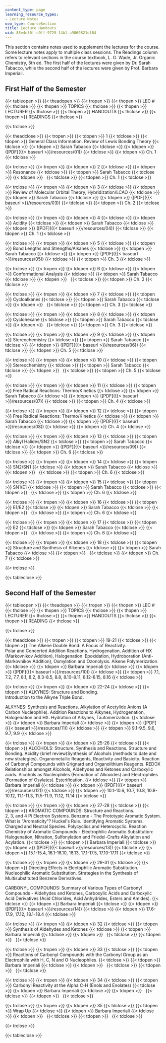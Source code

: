 ```yaml
---
content_type: page
learning_resource_types:
- Lecture Notes
ocw_type: CourseSection
title: Lecture Handouts
uid: 88e4e30f-c9ff-9729-14b1-a9069821df04
---
```


This section contains notes used to supplement the lectures for the course. Some lecture notes apply to multiple class sessions. The Readings column refers to relevant sections in the course textbook, L. G. Wade, Jr. Organic Chemistry, 5th ed. The first half of the lectures were given by Dr. Sarah Tabacco, while the second half of the lectures were given by Prof. Barbara Imperiali.

First Half of the Semester
--------------------------

{{< tableopen >}}
{{< theadopen >}}
{{< tropen >}}
{{< thopen >}}
LEC #
{{< thclose >}}
{{< thopen >}}
TOPICS
{{< thclose >}}
{{< thopen >}}
LECTURER
{{< thclose >}}
{{< thopen >}}
HANDOUTS
{{< thclose >}}
{{< thopen >}}
READINGS
{{< thclose >}}

{{< trclose >}}

{{< theadclose >}}
{{< tropen >}}
{{< tdopen >}}
1
{{< tdclose >}}
{{< tdopen >}}
General Class Information. Review of Lewis Bonding Theory
{{< tdclose >}}
{{< tdopen >}}
Sarah Tabacco
{{< tdclose >}}
{{< tdopen >}}
([PDF]({{< baseurl >}}/resources/01))
{{< tdclose >}}
{{< tdopen >}}
Ch. 1
{{< tdclose >}}

{{< trclose >}}
{{< tropen >}}
{{< tdopen >}}
2
{{< tdclose >}}
{{< tdopen >}}
Resonance
{{< tdclose >}}
{{< tdopen >}}
Sarah Tabacco
{{< tdclose >}}
{{< tdopen >}}
 
{{< tdclose >}}
{{< tdopen >}}
Ch. 1
{{< tdclose >}}

{{< trclose >}}
{{< tropen >}}
{{< tdopen >}}
3
{{< tdclose >}}
{{< tdopen >}}
Review of Molecular Orbital Theory, Hybridization/LCAO
{{< tdclose >}}
{{< tdopen >}}
Sarah Tabacco
{{< tdclose >}}
{{< tdopen >}}
([PDF]({{< baseurl >}}/resources/03))
{{< tdclose >}}
{{< tdopen >}}
Ch. 2
{{< tdclose >}}

{{< trclose >}}
{{< tropen >}}
{{< tdopen >}}
4
{{< tdclose >}}
{{< tdopen >}}
Acidity
{{< tdclose >}}
{{< tdopen >}}
Sarah Tabacco
{{< tdclose >}}
{{< tdopen >}}
([PDF]({{< baseurl >}}/resources/04))
{{< tdclose >}}
{{< tdopen >}}
Ch. 1
{{< tdclose >}}

{{< trclose >}}
{{< tropen >}}
{{< tdopen >}}
5
{{< tdclose >}}
{{< tdopen >}}
Bond Lengths and Strengths/Alkanes
{{< tdclose >}}
{{< tdopen >}}
Sarah Tabacco
{{< tdclose >}}
{{< tdopen >}}
([PDF]({{< baseurl >}}/resources/05))
{{< tdclose >}}
{{< tdopen >}}
Ch. 3
{{< tdclose >}}

{{< trclose >}}
{{< tropen >}}
{{< tdopen >}}
6
{{< tdclose >}}
{{< tdopen >}}
Conformational Analysis
{{< tdclose >}}
{{< tdopen >}}
Sarah Tabacco
{{< tdclose >}}
{{< tdopen >}}
 
{{< tdclose >}}
{{< tdopen >}}
Ch. 3
{{< tdclose >}}

{{< trclose >}}
{{< tropen >}}
{{< tdopen >}}
7
{{< tdclose >}}
{{< tdopen >}}
Cycloalkanes
{{< tdclose >}}
{{< tdopen >}}
Sarah Tabacco
{{< tdclose >}}
{{< tdopen >}}
 
{{< tdclose >}}
{{< tdopen >}}
Ch. 3
{{< tdclose >}}

{{< trclose >}}
{{< tropen >}}
{{< tdopen >}}
8
{{< tdclose >}}
{{< tdopen >}}
Cyclohexane
{{< tdclose >}}
{{< tdopen >}}
Sarah Tabacco
{{< tdclose >}}
{{< tdopen >}}
 
{{< tdclose >}}
{{< tdopen >}}
Ch. 3
{{< tdclose >}}

{{< trclose >}}
{{< tropen >}}
{{< tdopen >}}
9
{{< tdclose >}}
{{< tdopen >}}
Stereochemistry
{{< tdclose >}}
{{< tdopen >}}
Sarah Tabacco
{{< tdclose >}}
{{< tdopen >}}
([PDF]({{< baseurl >}}/resources/06))
{{< tdclose >}}
{{< tdopen >}}
Ch. 5
{{< tdclose >}}

{{< trclose >}}
{{< tropen >}}
{{< tdopen >}}
10
{{< tdclose >}}
{{< tdopen >}}
Stereochemistry
{{< tdclose >}}
{{< tdopen >}}
Sarah Tabacco
{{< tdclose >}}
{{< tdopen >}}
 
{{< tdclose >}}
{{< tdopen >}}
Ch. 5
{{< tdclose >}}

{{< trclose >}}
{{< tropen >}}
{{< tdopen >}}
11
{{< tdclose >}}
{{< tdopen >}}
Free Radical Reactions: Thermo/Kinetics
{{< tdclose >}}
{{< tdopen >}}
Sarah Tabacco
{{< tdclose >}}
{{< tdopen >}}
([PDF]({{< baseurl >}}/resources/07))
{{< tdclose >}}
{{< tdopen >}}
Ch. 4
{{< tdclose >}}

{{< trclose >}}
{{< tropen >}}
{{< tdopen >}}
12
{{< tdclose >}}
{{< tdopen >}}
Free Radical Reactions: Thermo/Kinetics
{{< tdclose >}}
{{< tdopen >}}
Sarah Tabacco
{{< tdclose >}}
{{< tdopen >}}
([PDF]({{< baseurl >}}/resources/08))
{{< tdclose >}}
{{< tdopen >}}
Ch. 4
{{< tdclose >}}

{{< trclose >}}
{{< tropen >}}
{{< tdopen >}}
13
{{< tdclose >}}
{{< tdopen >}}
Alkyl Halides/SN2
{{< tdclose >}}
{{< tdopen >}}
Sarah Tabacco
{{< tdclose >}}
{{< tdopen >}}
([PDF]({{< baseurl >}}/resources/09))
{{< tdclose >}}
{{< tdopen >}}
Ch. 6
{{< tdclose >}}

{{< trclose >}}
{{< tropen >}}
{{< tdopen >}}
14
{{< tdclose >}}
{{< tdopen >}}
SN2/SN1
{{< tdclose >}}
{{< tdopen >}}
Sarah Tabacco
{{< tdclose >}}
{{< tdopen >}}
 
{{< tdclose >}}
{{< tdopen >}}
Ch. 6
{{< tdclose >}}

{{< trclose >}}
{{< tropen >}}
{{< tdopen >}}
15
{{< tdclose >}}
{{< tdopen >}}
SN1/E1
{{< tdclose >}}
{{< tdopen >}}
Sarah Tabacco
{{< tdclose >}}
{{< tdopen >}}
 
{{< tdclose >}}
{{< tdopen >}}
Ch. 6
{{< tdclose >}}

{{< trclose >}}
{{< tropen >}}
{{< tdopen >}}
16
{{< tdclose >}}
{{< tdopen >}}
E1/E2
{{< tdclose >}}
{{< tdopen >}}
Sarah Tabacco
{{< tdclose >}}
{{< tdopen >}}
 
{{< tdclose >}}
{{< tdopen >}}
Ch. 6
{{< tdclose >}}

{{< trclose >}}
{{< tropen >}}
{{< tdopen >}}
17
{{< tdclose >}}
{{< tdopen >}}
E2
{{< tdclose >}}
{{< tdopen >}}
Sarah Tabacco
{{< tdclose >}}
{{< tdopen >}}
 
{{< tdclose >}}
{{< tdopen >}}
Ch. 6
{{< tdclose >}}

{{< trclose >}}
{{< tropen >}}
{{< tdopen >}}
18
{{< tdclose >}}
{{< tdopen >}}
Structure and Synthesis of Alkenes
{{< tdclose >}}
{{< tdopen >}}
Sarah Tabacco
{{< tdclose >}}
{{< tdopen >}}
 
{{< tdclose >}}
{{< tdopen >}}
Ch. 7
{{< tdclose >}}

{{< trclose >}}

{{< tableclose >}}

Second Half of the Semester
---------------------------

{{< tableopen >}}
{{< theadopen >}}
{{< tropen >}}
{{< thopen >}}
LEC #
{{< thclose >}}
{{< thopen >}}
TOPICS
{{< thclose >}}
{{< thopen >}}
LECTURER
{{< thclose >}}
{{< thopen >}}
HANDOUTS
{{< thclose >}}
{{< thopen >}}
READING
{{< thclose >}}

{{< trclose >}}

{{< theadclose >}}
{{< tropen >}}
{{< tdopen >}}
19-21
{{< tdclose >}}
{{< tdopen >}}
The Alkene Double Bond: A Focus of Reactivity.  
Polar and Concerted Addition Reactions. Hydrogenation, Addition of HX (Markovnikov Addition), Halogenation. Epoxidation, Hydroboration (Anti-Markovnikov Addition), Osmylation and Ozonolysis. Alkene Polymerization.
{{< tdclose >}}
{{< tdopen >}}
Barbara Imperiali
{{< tdclose >}}
{{< tdopen >}}
([PDF]({{< baseurl >}}/resources/10))
{{< tdclose >}}
{{< tdopen >}}
7.1, 7.2, 7.7, 8.1, 8.2, 8.3-8.5, 8.8, 8.10-8.11, 8.12-8.15, 8.16
{{< tdclose >}}

{{< trclose >}}
{{< tropen >}}
{{< tdopen >}}
22-24
{{< tdclose >}}
{{< tdopen >}}
ALKYNES: Structure and Bonding.  
Introduction to the Alkyne Triple Bond.  
  
ALKYNES: Synthesis and Reactions. Alkylation of Acetylide Anions (A Carbon Nucleophile). Addition Reactions to Alkynes, Hydrogenation, Halogenation and HX. Hydration of Alkynes, Tautomerization.
{{< tdclose >}}
{{< tdopen >}}
Barbara Imperiali
{{< tdclose >}}
{{< tdopen >}}
([PDF]({{< baseurl >}}/resources/11))
{{< tdclose >}}
{{< tdopen >}}
9.1-9.5, 9.6, 9.7, 9.9
{{< tdclose >}}

{{< trclose >}}
{{< tropen >}}
{{< tdopen >}}
25-26
{{< tdclose >}}
{{< tdopen >}}
ALCOHOLS: Structure, Synthesis and Reactions. Structure and Bonding. Acidity (brief review)Synthesis of Alcohols (methods to date and new strategies). Organometallic Reagents, Reactivity and Basicity. Reaction of Carbonyl Compounds with Grignard and Organolithium Reagents. REDOX Relationships amongst Alcohols, Aldehydes and Ketones and Carboxylic acids. Alcohols as Nucleophiles (Formation of Alkoxides) and Electrophiles (Formation of Osylates). Esterification.
{{< tdclose >}}
{{< tdopen >}}
Barbara Imperiali
{{< tdclose >}}
{{< tdopen >}}
([PDF]({{< baseurl >}}/resources/12))
{{< tdclose >}}
{{< tdopen >}}
10.1-10.6, 10.7, 10.8, 10.9-10.12, 11.1-11.3, 11.5-11.9, 11.12, 11.14
{{< tdclose >}}

{{< trclose >}}
{{< tropen >}}
{{< tdopen >}}
27-28
{{< tdclose >}}
{{< tdopen >}}
AROMATIC COMPOUNDS: Structure and Reactions.  
2, 3, and 4 Pi Electron Systems. Benzene - The Prototypic Aromatic System. What is "Aromaticity"? Huckel's Rule. Identifying Aromatic Systems. Charged and Neutral Species. Polycyclics and Heterocyclic. Reaction Chemistry of Aromatic Compounds - Electrophilic Aromatic Substitution: Halogenation, Nitration, Sulfonylation and Friedel-Crafts Alkylation and Acylation.
{{< tdclose >}}
{{< tdopen >}}
Barbara Imperiali
{{< tdclose >}}
{{< tdopen >}}
([PDF]({{< baseurl >}}/resources/13))
{{< tdclose >}}
{{< tdopen >}}
15.1-15.4, 16.1-16.10, 16.13, 17.1-17.5, 17.10-17.11
{{< tdclose >}}

{{< trclose >}}
{{< tropen >}}
{{< tdopen >}}
29-31
{{< tdclose >}}
{{< tdopen >}}
Directing Effects in Electophilic Aromatic Substitution. Nucleophilic Aromatic Substitution. Strategies in the Synthesis of Multisubstituted Benzene Derivatives.  
  
CARBONYL COMPOUNDS: Summary of Various Types of Carbonyl Compounds - Aldehydes and Ketones, Carboxylic Acids and Carboxylic Acid Derivatives (Acid Chlorides, Acid Anhydrides, Esters and Amides).
{{< tdclose >}}
{{< tdopen >}}
Barbara Imperiali
{{< tdclose >}}
{{< tdopen >}}
([PDF]({{< baseurl >}}/resources/14))
{{< tdclose >}}
{{< tdopen >}}
17.6-17.9, 17.12, 18.1-18.4
{{< tdclose >}}

{{< trclose >}}
{{< tropen >}}
{{< tdopen >}}
32
{{< tdclose >}}
{{< tdopen >}}
Synthesis of Aldehydes and Ketones
{{< tdclose >}}
{{< tdopen >}}
Barbara Imperiali
{{< tdclose >}}
{{< tdopen >}}
 
{{< tdclose >}}
{{< tdopen >}}
 
{{< tdclose >}}

{{< trclose >}}
{{< tropen >}}
{{< tdopen >}}
33
{{< tdclose >}}
{{< tdopen >}}
Reactions of Carbonyl Compounds with the Carbonyl Group as an Electrophile with H, C, N and O Nucleophiles.
{{< tdclose >}}
{{< tdopen >}}
Barbara Imperiali
{{< tdclose >}}
{{< tdopen >}}
 
{{< tdclose >}}
{{< tdopen >}}
 
{{< tdclose >}}

{{< trclose >}}
{{< tropen >}}
{{< tdopen >}}
34
{{< tdclose >}}
{{< tdopen >}}
Carbonyl Reactivity at the Alpha C-H (Enols and Enolates)
{{< tdclose >}}
{{< tdopen >}}
Barbara Imperiali
{{< tdclose >}}
{{< tdopen >}}
 
{{< tdclose >}}
{{< tdopen >}}
 
{{< tdclose >}}

{{< trclose >}}
{{< tropen >}}
{{< tdopen >}}
35
{{< tdclose >}}
{{< tdopen >}}
Wrap Up
{{< tdclose >}}
{{< tdopen >}}
Barbara Imperiali
{{< tdclose >}}
{{< tdopen >}}
 
{{< tdclose >}}
{{< tdopen >}}
 
{{< tdclose >}}

{{< trclose >}}

{{< tableclose >}}